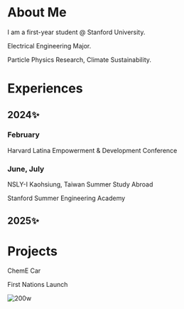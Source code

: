 # About Me
I am a first-year student @ Stanford University. 

Electrical Engineering Major.

Particle Physics Research, Climate Sustainability.

# Experiences

## 2024✨

  ### February

  Harvard Latina Empowerment & Development Conference

  ### June, July
  
  NSLY-I Kaohsiung, Taiwan Summer Study Abroad
  
  Stanford Summer Engineering Academy

## 2025✨

# Projects 

ChemE Car 

First Nations Launch


![200w](https://github.com/user-attachments/assets/45355552-cfde-41ea-b8a9-4190ae04bd1e)





